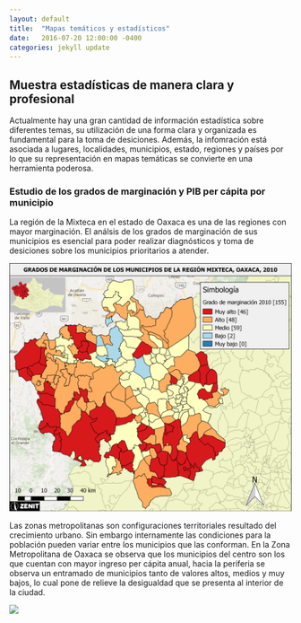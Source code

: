 ```yaml
---
layout: default
title:  "Mapas temáticos y estadísticos"
date:   2016-07-20 12:00:00 -0400
categories: jekyll update
---
```


<h2>Muestra estadísticas de manera clara y profesional</h2>

Actualmente hay una gran cantidad de información estadística sobre diferentes temas, su utilización de una forma clara y organizada es fundamental para la toma de desiciones. Además, la infomración está asociada a lugares, localidades, municipios, estado, regiones y países por lo que su representación en mapas temáticas se convierte en una herramienta poderosa.

<h3>Estudio de los grados de marginación y PIB per cápita por municipio</h3>

La región de la Mixteca en el estado de Oaxaca es una de las regiones con mayor marginación. El análsis de los grados de marginación de sus municipios es esencial para poder realizar diagnósticos y toma de desiciones sobre los municipios prioritarios a atender.

<img src="/images/post/oaxaca/estadistico.png" width="900">

Las zonas metropolitanas son configuraciones territoriales resultado del crecimiento urbano. Sin embargo internamente las condiciones para la población pueden variar entre los municipios que las conforman. En la Zona Metropolitana de Oaxaca se observa que los municipios del centro son los que cuentan con mayor ingreso per cápita anual, hacia la periferia se observa un entramado de municipios tanto de valores altos, medios y muy bajos, lo cual pone de relieve la desigualdad que se presenta al interior de la ciudad. 

<img src="/images/post/oaxaca/Mapa 6. Ingreso per cápita.png" width="900">


